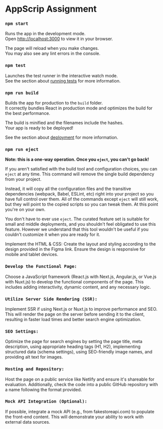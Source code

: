 # AppScrip Assignment

### `npm start`

Runs the app in the development mode.\
Open [http://localhost:3000](http://localhost:3000) to view it in your browser.

The page will reload when you make changes.\
You may also see any lint errors in the console.

### `npm test`

Launches the test runner in the interactive watch mode.\
See the section about [running tests](https://facebook.github.io/create-react-app/docs/running-tests) for more information.

### `npm run build`

Builds the app for production to the `build` folder.\
It correctly bundles React in production mode and optimizes the build for the best performance.

The build is minified and the filenames include the hashes.\
Your app is ready to be deployed!

See the section about [deployment](https://facebook.github.io/create-react-app/docs/deployment) for more information.

### `npm run eject`

**Note: this is a one-way operation. Once you `eject`, you can't go back!**

If you aren't satisfied with the build tool and configuration choices, you can `eject` at any time. This command will remove the single build dependency from your project.

Instead, it will copy all the configuration files and the transitive dependencies (webpack, Babel, ESLint, etc) right into your project so you have full control over them. All of the commands except `eject` will still work, but they will point to the copied scripts so you can tweak them. At this point you're on your own.

You don't have to ever use `eject`. The curated feature set is suitable for small and middle deployments, and you shouldn't feel obligated to use this feature. However we understand that this tool wouldn't be useful if you couldn't customize it when you are ready for it.

Implement the HTML & CSS: Create the layout and styling according to the design provided in the Figma link. Ensure the design is responsive for mobile and tablet devices.

### `Develop the Functional Page:` 
Choose a JavaScript framework (React.js with Next.js, Angular.js, or Vue.js with Nuxt.js) to develop the functional components of the page. This includes adding interactivity, dynamic content, and any necessary logic.

### `Utilize Server Side Rendering (SSR):` 
Implement SSR if using Next.js or Nuxt.js to improve performance and SEO. This will render the page on the server before sending it to the client, resulting in faster load times and better search engine optimization.

### `SEO Settings:` 
Optimize the page for search engines by setting the page title, meta description, using appropriate heading tags (H1, H2), implementing structured data (schema settings), using SEO-friendly image names, and providing alt text for images.

### `Hosting and Repository:`
Host the page on a public service like Netlify and ensure it's shareable for evaluation. Additionally, check the code into a public GitHub repository with a name following the format provided.

### `Mock API Integration (Optional):`
If possible, integrate a mock API (e.g., from fakestoreapi.com) to populate the front-end content. This will demonstrate your ability to work with external data sources.

